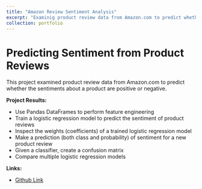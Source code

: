 ```yaml
---
title: "Amazon Review Sentiment Analysis"
excerpt: "Examinig product review data from Amazon.com to predict whether the sentiments about a product are positive or negative.<br/><img src='/images/amazon.PNG'>"
collection: portfolio
---
```

# Predicting Sentiment from Product Reviews

This project examined product review data from Amazon.com to predict whether the sentiments about a product are positive or negative.

**Project Results:**
- Use Pandas DataFrames to perform feature engineering
- Train a logistic regression model to predict the sentiment of product reviews
- Inspect the weights (coefficients) of a trained logistic regression model
- Make a prediction (both class and probability) of sentiment for a new product review
- Given a classifier, create a confusion matrix
- Compare multiple logistic regression models

**Links:**
- [Github Link](https://github.com/said1210UW/Amazon-Review-Sentiment-Analysis)
